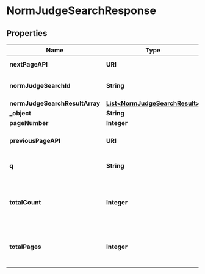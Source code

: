 

# NormJudgeSearchResponse


## Properties

| Name | Type | Description | Notes |
|------------ | ------------- | ------------- | -------------|
|**nextPageAPI** | **URI** | Link to next page. |  |
|**normJudgeSearchId** | **String** | Query been sent by client |  |
|**normJudgeSearchResultArray** | [**List&lt;NormJudgeSearchResult&gt;**](NormJudgeSearchResult.md) |  |  |
|**_object** | **String** |  |  |
|**pageNumber** | **Integer** |  |  |
|**previousPageAPI** | **URI** | Link to previous page. |  |
|**q** | **String** | Query been sent by client |  |
|**totalCount** | **Integer** | The number of matches that were found in the index. |  |
|**totalPages** | **Integer** | Total pages for matches that were found in the index. |  |



